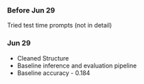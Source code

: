 ### Before Jun 29
Tried test time prompts (not in detail)

### Jun 29
- Cleaned Structure
- Baseline inference and evaluation pipeline
- Baseline accuracy - 0.184